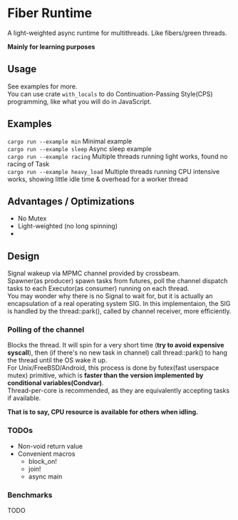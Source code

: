 # Fiber Runtime

A light-weighted async runtime for multithreads. Like fibers/green threads.  

**Mainly for learning purposes**

## Usage

See examples for more.  
You can use crate `with_locals` to do Continuation-Passing Style(CPS) programming, like what you will do in JavaScript.  

## Examples

`cargo run --example min`  Minimal example  
`cargo run --example sleep`  Async sleep example  
`cargo run --example racing`  Multiple threads running light works, found no racing of Task  
`cargo run --example heavy_load`  Multiple threads running CPU intensive works, showing little idle time & overhead for a worker thread

## Advantages / Optimizations

- No Mutex
- Light-weighted (no long spinning)
- 

## Design

Signal wakeup via MPMC channel provided by crossbeam.  
Spawner(as producer) spawn tasks from futures, poll the channel dispatch tasks to each Executor(as consumer) running on each thread.  
You may wonder why there is no Signal to wait for, but it is actually an encapsulation of a real operating system SIG. In this implementaion, the SIG is handled by the thread::park(), called by channel receiver, more efficiently.

### Polling of the channel

Blocks the thread. It will spin for a very short time (**try to avoid expensive syscall**), then (if there's no new task in channel) call thread::park() to hang the thread until the OS wake it up.  
For Unix/FreeBSD/Android, this process is done by futex(fast userspace mutex) primitive, which is **faster than the version implemented by conditional variables(Condvar)**.  
Thread-per-core is recommended, as they are equivalently accepting tasks if available.

**That is to say, CPU resource is available for others when idling.**

### TODOs

- Non-void return value
- Convenient macros
  - block_on!
  - join!
  - async main

### Benchmarks

TODO